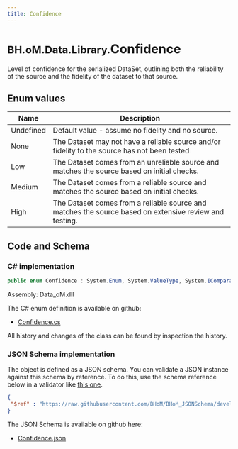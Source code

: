 ```yaml
---
title: Confidence
---
```


# <small>BH.oM.Data.Library.</small>**Confidence**

Level of confidence for the serialized DataSet, outlining both the reliability of the source and the fidelity of the dataset to that source.

## Enum values

| Name            | Description                                                    |
|-----------------|----------------------------------------------------------------|
| Undefined |  Default value - assume no fidelity and no source.  |
| None |  The Dataset may not have a reliable source and/or fidelity to the source has not been tested  |
| Low |  The Dataset comes from an unreliable source and matches the source based on initial checks.  |
| Medium |  The Dataset comes from a reliable source and matches the source based on initial checks.  |
| High |  The Dataset comes from a reliable source and matches the source based on extensive review and testing.  |


## Code and Schema

### C# implementation

``` C# title="C#"
public enum Confidence : System.Enum, System.ValueType, System.IComparable, System.ISpanFormattable, System.IFormattable, System.IConvertible
```

Assembly: Data_oM.dll

The C# enum definition is available on github:

- [Confidence.cs](https://github.com/BHoM/BHoM/blob/develop/Data_oM/Library\Confidence.cs)

All history and changes of the class can be found by inspection the history.
### JSON Schema implementation

The object is defined as a JSON schema. You can validate a JSON instance against this schema by reference. To do this, use the schema reference below in a validator like [this one](https://www.jsonschemavalidator.net/).

``` json title="JSON Schema"
{
 "$ref" : "https://raw.githubusercontent.com/BHoM/BHoM_JSONSchema/develop/Data_oM/Library/Confidence.json"
}
```

The JSON Schema is available on github here:

- [Confidence.json](https://github.com/BHoM/BHoM_JSONSchema/blob/develop/Data_oM/Library/Confidence.json)
